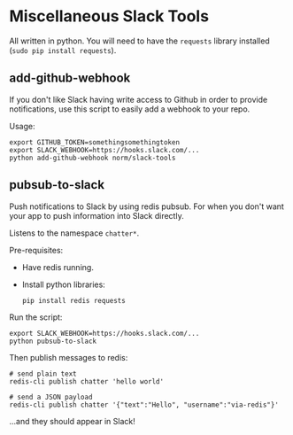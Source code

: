 Miscellaneous Slack Tools
=========================

All written in python. You will need to have the `requests` library installed
(`sudo pip install requests`).


## add-github-webhook

If you don't like Slack having write access to Github in order to provide
notifications, use this script to easily add a webhook to your repo.

Usage:

    export GITHUB_TOKEN=somethingsomethingtoken
    export SLACK_WEBHOOK=https://hooks.slack.com/...
    python add-github-webhook norm/slack-tools


## pubsub-to-slack

Push notifications to Slack by using redis pubsub. For when you don't
want your app to push information into Slack directly.

Listens to the namespace `chatter*`.

Pre-requisites:

*   Have redis running.

*   Install python libraries:

        pip install redis requests

Run the script:

    export SLACK_WEBHOOK=https://hooks.slack.com/...
    python pubsub-to-slack

Then publish messages to redis:

    # send plain text
    redis-cli publish chatter 'hello world'

    # send a JSON payload
    redis-cli publish chatter '{"text":"Hello", "username":"via-redis"}'

...and they should appear in Slack!
